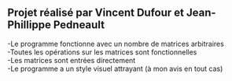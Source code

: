 Projet réalisé par Vincent Dufour et Jean-Phillippe Pedneault<br>
 -
-Le programme fonctionne avec un nombre de matrices arbitraires<br>
-Toutes les opérations sur les matrices sont fonctionnelles<br>
-Les matrices sont entrées directement <br>
-Le programme a un style visuel attrayant (à mon avis en tout cas)
